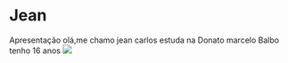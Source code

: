 # Jean
Apresentação
olá,me chamo jean carlos
estuda na Donato marcelo Balbo
tenho 16 anos
![](https://i.giphy.com/media/v1.Y2lkPTc5MGI3NjExdGloZjkzeDF4OWZxY2gxbWNzOGVjeXY2amV1bHE2dW1qeGFqcTl1cSZlcD12MV9pbnRlcm5hbF9naWZfYnlfaWQmY3Q9Zw/l378hqAyIQIiz8bFS/giphy.gif)
